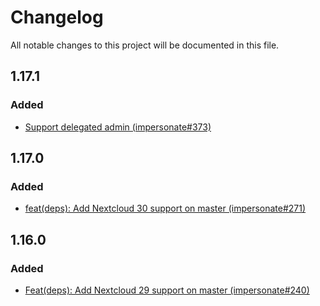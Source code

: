 # Changelog
All notable changes to this project will be documented in this file.

## 1.17.1

### Added

* [Support delegated admin (impersonate#373)](https://github.com/nextcloud/impersonate/pull/373)

## 1.17.0

### Added

* [feat(deps): Add Nextcloud 30 support on master (impersonate#271)](https://github.com/nextcloud/impersonate/pull/271)

## 1.16.0

### Added

* [Feat(deps): Add Nextcloud 29 support on master (impersonate#240)](https://github.com/nextcloud/impersonate/pull/240)
